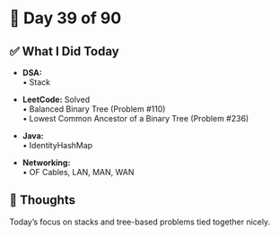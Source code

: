 # 📅 Day 39 of 90

## ✅ What I Did Today
- **DSA:**  
  • Stack  

- **LeetCode:** Solved  
  • Balanced Binary Tree (Problem #110)  
  • Lowest Common Ancestor of a Binary Tree (Problem #236)  

- **Java:**  
  • IdentityHashMap  

- **Networking:**  
  • OF Cables, LAN, MAN, WAN  

## 💭 Thoughts
Today’s focus on stacks and tree-based problems tied together nicely.
